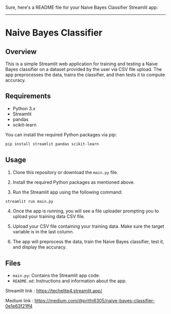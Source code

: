 Sure, here's a README file for your Naive Bayes Classifier Streamlit app:

---

# Naive Bayes Classifier

## Overview

This is a simple Streamlit web application for training and testing a Naive Bayes classifier on a dataset provided by the user via CSV file upload. The app preprocesses the data, trains the classifier, and then tests it to compute accuracy.

## Requirements

- Python 3.x
- Streamlit
- pandas
- scikit-learn

You can install the required Python packages via pip:

```bash
pip install streamlit pandas scikit-learn
```

## Usage

1. Clone this repository or download the `main.py` file.

2. Install the required Python packages as mentioned above.

3. Run the Streamlit app using the following command:

```bash
streamlit run main.py
```

4. Once the app is running, you will see a file uploader prompting you to upload your training data CSV file.

5. Upload your CSV file containing your training data. Make sure the target variable is in the last column.

6. The app will preprocess the data, train the Naive Bayes classifier, test it, and display the accuracy.

## Files

- `main.py`: Contains the Streamlit app code.
- `README.md`: Instructions and information about the app.

 Streamlit link : https://techelite4.streamlit.app/

 Medium link : https://medium.com/@prithi6305/naive-bayes-classifier-0e1e63f21ff4


